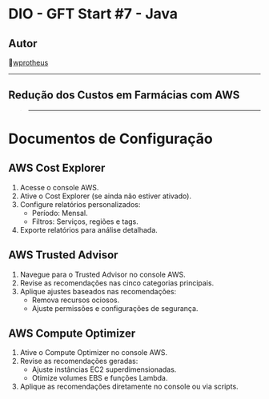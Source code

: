 # DIO - GFT Start #7 - Java

## Autor
🔸[wprotheus](https://github.com/wprotheus)

---

## Redução dos Custos em Farmácias com AWS

>---

# Documentos de Configuração

## AWS Cost Explorer
1. Acesse o console AWS.
2. Ative o Cost Explorer (se ainda não estiver ativado).
3. Configure relatórios personalizados:
   - Período: Mensal.
   - Filtros: Serviços, regiões e tags.
4. Exporte relatórios para análise detalhada.

## AWS Trusted Advisor
1. Navegue para o Trusted Advisor no console AWS.
2. Revise as recomendações nas cinco categorias principais.
3. Aplique ajustes baseados nas recomendações:
   - Remova recursos ociosos.
   - Ajuste permissões e configurações de segurança.

## AWS Compute Optimizer
1. Ative o Compute Optimizer no console AWS.
2. Revise as recomendações geradas:
   - Ajuste instâncias EC2 superdimensionadas.
   - Otimize volumes EBS e funções Lambda.
3. Aplique as recomendações diretamente no console ou via scripts.